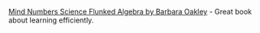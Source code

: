 [Mind Numbers Science Flunked Algebra by Barbara Oakley](https://www.amazon.com/Mind-Numbers-Science-Flunked-Algebra-ebook/dp/B00G3L19ZU) - Great book about learning efficiently.
